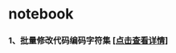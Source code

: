 # notebook

### 1、批量修改代码编码字符集  [[点击查看详情]](https://github.com/dyj095/notebook/blob/master/01_%E6%89%B9%E9%87%8F%E4%BF%AE%E6%94%B9%E4%BB%A3%E7%A0%81%E7%BC%96%E7%A0%81%E5%AD%97%E7%AC%A6%E9%9B%86/README.md)

